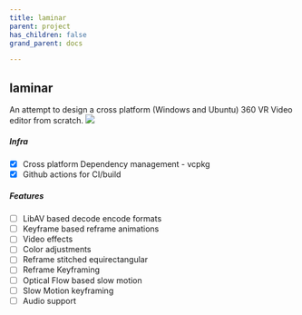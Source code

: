 ```yaml
---
title: laminar
parent: project
has_children: false
grand_parent: docs

---
```


## laminar

An attempt to design a cross platform (Windows and Ubuntu) 360 VR Video editor from scratch.
![](https://github.com/envyen/laminar/workflows/Laminar_Windows/badge.svg)

##### Infra
- [x] Cross platform Dependency management - vcpkg
- [x] Github actions for CI/build

##### Features
- [ ] LibAV based decode encode formats
- [ ] Keyframe based reframe animations
- [ ] Video effects
- [ ] Color adjustments
- [ ] Reframe stitched equirectangular
- [ ] Reframe Keyframing
- [ ] Optical Flow based slow motion
- [ ] Slow Motion keyframing
- [ ] Audio support
